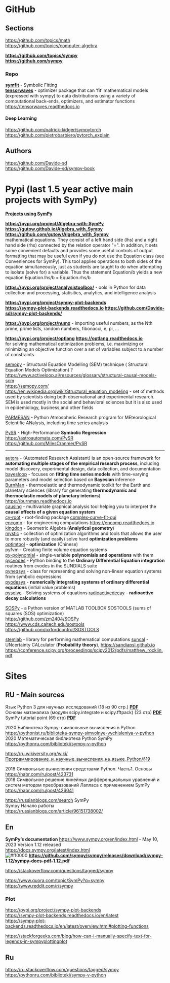 # GitHub
## Sections
https://github.com/topics/math            
https://github.com/topics/computer-algebra                  

**https://github.com/topics/sympy**                   
**https://github.com/sympy**                   

### Repo 
**[symfit](https://github.com/tBuLi/symfit)** - Symbolic Fitting               
**[tensorwaves](https://github.com/ComPWA/tensorwaves)** -  optimizer package that can ‘fit’ mathematical models (expressed with sympy) to data distributions using a variety of computational back-ends, optimizers, and estimator functions            
https://tensorwaves.readthedocs.io                    

#### Deep Learning 
https://github.com/patrick-kidger/sympytorch                  
https://github.com/pietrobarbiero/pytorch_explain                         

## Authors                       
https://github.com/Davide-sd                 
https://github.com/Davide-sd/sympy-book                        

# Pypi (last 1.5 year active main projects with SymPy)                                       
**[Projects using SymPy](https://www.sympy.org/en/index.html)**                  
              
**https://pypi.org/project/Algebra-with-SymPy**     
**https://gutow.github.io/Algebra_with_Sympy**      **https://github.com/gutow/Algebra_with_Sympy**         
mathematical equations. They consist of a left hand side (lhs) and a right hand side (rhs) connected by the relation operator "=". 
In addition, it sets some convenient defaults and provides some useful controls of output formatting that may be useful even 
if you do not use the Equation class (see Conveniences for SymPy).
This tool applies operations to both sides of the equation simultaneously, 
just as students are taught to do when attempting to isolate (solve for) a variable. 
Thus the statement Equation/b yields a new equation Equation.lhs/b = Equation.rhs/b

**https://pypi.org/project/analysistoolbox/** - ools in Python for data collection and processing, statisitics, analytics, and intelligence analysis                

**https://pypi.org/project/sympy-plot-backends**                          
**https://sympy-plot-backends.readthedocs.io           https://github.com/Davide-sd/sympy-plot-backends/**             

**https://pypi.org/project/numx** - importing useful numbers, as the Nth prime, prime lists, random numbers, fibonacci, e, pi, ...

 **https://pypi.org/project/optlang    https://optlang.readthedocs.io**         
 for solving mathematical optimization problems, i.e. maximizing or minimizing an objective function over a set of variables subject to a number of constraints               

[semopy](https://pypi.org/project/semopy/) - Structural Equation Modelling (SEM) technique ( Structural Equation Models Optimization)  ? https://www.activeloop.ai/resources/glossary/structural-causal-models-scm           
https://semopy.com/                
https://en.wikipedia.org/wiki/Structural_equation_modeling - set of methods used by scientists doing both observational and experimental research.              
SEM is used mostly in the social and behavioral sciences but it is also used in epidemiology, business,and other fields                       
               
[PARMESAN](https://pypi.org/project/parmesan/) - Python Atmospheric Research program for MEteorological Scientific ANalysis,  including time series analysis                

[PySR](https://pypi.org/project/pysr/) -  High-Performance **Symbolic Regression**      https://astroautomata.com/PySR                                  
https://github.com/MilesCranmer/PySR                    
- - -                   


[autora](https://pypi.org/project/autora) - (Automated Research Assistant) is an open-source framework for **automating multiple stages of the empirical research process**, including model discovery, experimental design, data collection, and documentation              
[bayesloop](https://pypi.org/project/bayesloop/) - focuses on **fitting time series models** with time-varying parameters and model selection based on **Bayesian** inference            
[BurnMan](https://pypi.org/project/burnman/) -  thermoelastic and thermodynamic toolkit for the Earth and planetary sciences (library for generating **thermodynamic and thermoelastic models of planetary interiors**)                    https://burnman.readthedocs.io                          
[causing](https://pypi.org/project/causing/) -  multivariate graphical analysis tool helping you to interpret the **causal effects of a given equation system**                 
[cy-root](https://pypi.org/project/cy-root/) -  root-finding package
[complex-curve-fit-gui](https://pypi.org/project/complex-curve-fit-gui/)                   
[encomp](https://pypi.org/project/encomp) -  for engineering computations                     https://encomp.readthedocs.io                        
[kingdon](https://pypi.org/project/kingdon/) - Geometric Algebra (**Analytical geometry**)                               
[mystic](https://pypi.org/project/mystic/) - collection of optimization algorithms and tools that allows the user to more robustly (and easily) solve hard **optimization problems**                        
[optimtool](https://pypi.org/project/optimtool/) - **optimization** (Chinese)                           
pyfvm - Creating finite volume equation systems                         
[py-polynomial](https://pypi.org/project/py-polynomial/) - single-variable **polynomials and operations** with them                                           
[pycvodes](https://pypi.org/project/pycvodes) -  Python binding to the **Ordinary Differential Equation integration** routines from cvodes in the SUNDIALS suite                 
[pyneqsys](https://pypi.org/project/pyneqsys/) -  class for representing and solving non-linear equation systems from symbolic expressions                      
[pyodesys](https://pypi.org/project/pyodesys) - **numerically integrating systems of ordinary differential equations** (initial value problems)                 
[pysolve](https://pypi.org/project/pysolve/) - Solving systems of equations
[radioactivedecay](https://pypi.org/project/radioactivedecay/)  - **radioactive decay calculations**      

[SOSPy](https://pypi.org/project/SOSPy) -  a Python version of MATLAB TOOLBOX SOSTOOLS (sums of squares (SOS) optimization)                                  
https://github.com/zm2404/SOSPy                
https://www.cds.caltech.edu/sostools                   
https://github.com/oxfordcontrol/SOSTOOLS                         

[stemlab](https://pypi.org/project/stemlab/) - library for performing mathematical computations
[suncal](https://pypi.org/project/suncal/) -  UNcertainty CALculator (**Probability theory**),   https://sandiapsl.github.io  https://conference.scipy.org/proceedings/scipy2012/pdfs/matthew_rocklin.pdf                                 




# Sites    
## RU - Main sources
Язык Python 3 для научных исследований (18 из 90 стр.) [**PDF**](http://vgupetrova.ru/wp-content/uploads/2019/11/SymPy2017.pdf)               
Основы матанализа (модули scipy.integrate и scipy.fftpack) (23 стр) [**PDF**](http://www.osc.phys.msu.ru/mediawiki/upload/Khalili/calculus.pdf)            
SymPy tutorial point (69 стр) [**PDF**](https://www.tutorialspoint.com/sympy/sympy_tutorial.pdf)                      

2020 Библиотека Sympy: символьные вычисления в Python             
https://pythonist.ru/biblioteka-sympy-simvolnye-vychisleniya-v-python           
2020 Математическая библиотека Python SymPy            
https://pythonru.com/biblioteki/sympy-v-python              

https://ru.wikiversity.org/wiki/Программирование_и_научные_вычисления_на_языке_Python/§19              

2018 Символьные вычисления средствами Python. Часть1. Основы                    
https://habr.com/ru/post/423731                
2018 Символьное решение линейных дифференциальных уравнений и систем методом преобразований Лапласа c применением SymPy             
https://habr.com/ru/post/426041                 

https://russianblogs.com/search SymPy                  
Sympy Начало работы          
https://russianblogs.com/article/96151738002/              

## En
**SymPy’s documentation**
https://www.sympy.org/en/index.html - May 10, 2023 Version 1.12 released          
https://docs.sympy.org/latest/index.html          
![#ff0000](https://placehold.co/15x15/ff0000/ff0000.png) **https://github.com/sympy/sympy/releases/download/sympy-1.12/sympy-docs-pdf-1.12.pdf**

https://stackoverflow.com/questions/tagged/sympy                    
        
https://www.quora.com/topic/SymPy?q=sympy        
https://www.reddit.com/r/sympy          

### Plot
https://pypi.org/project/sympy-plot-backends             
https://sympy-plot-backends.readthedocs.io/en/latest                
https://sympy-plot-backends.readthedocs.io/en/latest/overview.html#plotting-functions                

https://stackforgeeks.com/blog/how-can-i-manually-specify-text-for-legends-in-sympyplottingplot                 


## Ru       
https://ru.stackoverflow.com/questions/tagged/sympy               
https://pythonru.com/biblioteki/sympy-v-python               


